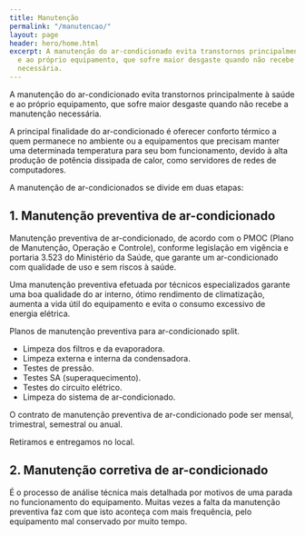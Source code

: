 ```yaml
---
title: Manutenção
permalink: "/manutencao/"
layout: page
header: hero/home.html
excerpt: A manutenção do ar-condicionado evita transtornos principalmente à saúde
  e ao próprio equipamento, que sofre maior desgaste quando não recebe a manutenção
  necessária.
---
```


A manutenção do ar-condicionado evita transtornos principalmente à saúde e ao próprio equipamento, que sofre maior desgaste quando não recebe a manutenção necessária.

A principal finalidade do ar-condicionado é oferecer conforto térmico a quem permanece no ambiente ou a equipamentos que precisam manter uma determinada temperatura para seu bom funcionamento, devido à alta produção de potência dissipada de calor, como servidores de redes de computadores.



A manutenção de ar-condicionados se divide em duas etapas:

## 1. Manutenção preventiva de ar-condicionado
Manutenção preventiva de ar-condicionado, de acordo com o PMOC (Plano de Manutenção, Operação e Controle), conforme legislação em vigência e portaria 3.523 do Ministério da Saúde, que garante um ar-condicionado com qualidade de uso e sem riscos à saúde.

Uma manutenção preventiva efetuada por técnicos especializados garante uma boa qualidade do ar interno, ótimo rendimento de climatização, aumenta a vida útil do equipamento e evita o consumo excessivo de energia elétrica.

Planos de manutenção preventiva para ar-condicionado split.

* Limpeza dos filtros e da evaporadora.
* Limpeza externa e interna da condensadora.
* Testes de pressão.
* Testes SA (superaquecimento).
* Testes do circuito elétrico.
* Limpeza do sistema de ar-condicionado.

O contrato de manutenção preventiva de ar-condicionado pode ser mensal, trimestral, semestral ou anual.

Retiramos e entregamos no local.

## 2. Manutenção corretiva de ar-condicionado
É o processo de análise técnica mais detalhada por motivos de uma parada no funcionamento do equipamento. Muitas vezes a falta da manutenção preventiva faz com que isto aconteça com mais frequência, pelo equipamento mal conservado por muito tempo.